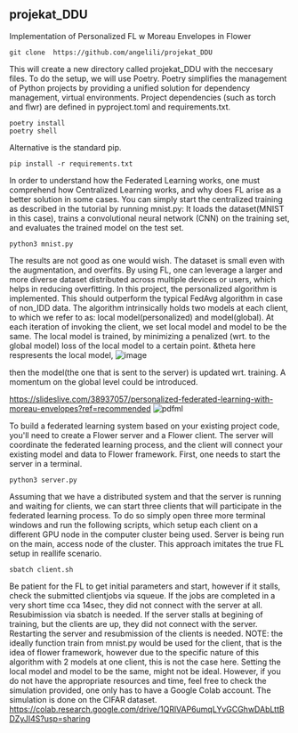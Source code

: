 ## projekat_DDU
Implementation of Personalized FL w Moreau Envelopes in Flower

```
git clone  https://github.com/angelili/projekat_DDU   
```
This will create a new directory called projekat_DDU with the neccesary files.
 To do the setup, we will use Poetry. Poetry simplifies the management of Python projects by providing a unified solution for dependency management, virtual environments. 
Project dependencies (such as torch and flwr) are defined in pyproject.toml and requirements.txt.
```
poetry install
poetry shell
```
Alternative is the standard pip.
```
pip install -r requirements.txt
```
In order to understand how the Federated Learning works, one must comprehend how Centralized Learning works,
and why does FL arise as a better solution in some cases. 
You can simply start the centralized training as described in the tutorial by running mnist.py:
It loads the dataset(MNIST in this case), trains a convolutional neural network (CNN) on the training set, and evaluates the trained model on the test set.
```
python3 mnist.py
```
The results are not good as one would wish. The dataset is small even with the augmentation, and overfits. By using FL, one can leverage a larger and more diverse dataset distributed across multiple devices or users, which helps in reducing overfitting. In this project, the personalized algorithm is implemented. This should outperform the typical FedAvg algorithm in case of non_IDD data. The algorithm intrinsically holds two models at each client, to which we refer to as: local model(personalized) and model(global). At each iteration of invoking the client, we set local model and model to be the same.  The local model is trained, by minimizing a penalized (wrt. to the global model) loss of the local model  to a certain point. &theta here respresents the local model, 
![image](https://github.com/angelili/projekat_DDU/assets/99340194/938826b1-eb5e-4c8e-8dd7-e1055a294aaf)

then the model(the one that is sent to the server) is updated wrt. training. A momentum on the global level could be introduced. 

https://slideslive.com/38937057/personalized-federated-learning-with-moreau-envelopes?ref=recommended
![pdfml](https://github.com/angelili/projekat_DDU/assets/99340194/04844532-e97e-4510-a09d-595ac8f2135e)

To build a federated learning system based on your existing project code, you'll need to create a Flower server and a Flower client. The server will coordinate the federated learning process, and the client will connect your existing model and data to Flower framework.
First, one needs to start the server in a terminal.
```
python3 server.py
```
Assuming that we have a distributed system and that the server is running and waiting for clients, we can start three clients that will participate in the federated learning process. To do so simply open three more terminal windows and run the following scripts, which setup each client on a different GPU node in the computer cluster being used. Server is being run on the main, access node of the cluster. This approach imitates the true FL setup in reallife scenario.
 ```
 sbatch client.sh
```
Be patient for the FL to get initial parameters and start, however if it stalls, check the submitted clientjobs via squeue.
If the jobs are completed in a very short time cca 14sec, they did not connect with the server at all. Resubimission via sbatch is needed.
If the server stalls at begining of training, but the clients are up, they did not connect with the server. Restarting the server and resubmission of the clients is needed.
NOTE: the ideally function train from mnist.py would be used for the client, that is the idea of flower framework, however due to the specific nature of this algorithm with 2 models at one client, this is not the case here. Setting the local model and model to be the same, might not be ideal.
However, if you do not have the appropriate resources and time, feel free to check the simulation provided, one only has to have a Google Colab account. The simulation is done on the CIFAR dataset.
https://colab.research.google.com/drive/1QRlVAP6umqLYvGCGhwDAbLttBDZyJI4S?usp=sharing
